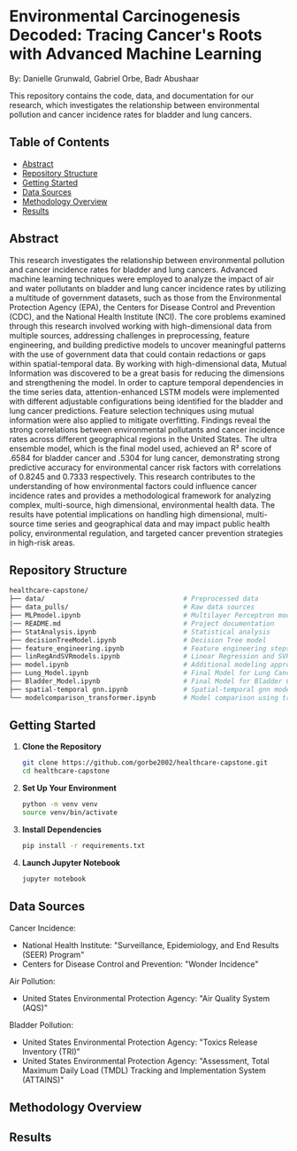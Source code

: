 # Environmental Carcinogenesis Decoded: Tracing Cancer's Roots with Advanced Machine Learning

By: Danielle Grunwald, Gabriel Orbe, Badr Abushaar

This repository contains the code, data, and documentation for our research, which investigates the relationship between environmental pollution and cancer incidence rates for bladder and lung cancers.

## Table of Contents

- [Abstract](#abstract)
- [Repository Structure](#repository-structure)
- [Getting Started](#getting-started)
- [Data Sources](#data-sources)
- [Methodology Overview](#methodology-overview)
- [Results](#results)

## Abstract

This research investigates the relationship between environmental pollution and cancer incidence rates for bladder and lung cancers. Advanced machine learning techniques were employed to analyze the impact of air and water pollutants on bladder and lung cancer incidence rates by utilizing a multitude of government datasets, such as those from the Environmental Protection Agency (EPA), the Centers for Disease Control and Prevention (CDC), and the National Health Institute (NCI). The core problems examined through this research involved working with high-dimensional data from multiple sources, addressing challenges in preprocessing, feature engineering, and building predictive models to uncover meaningful patterns with the use of government data that could contain redactions or gaps within spatial-temporal data. By working with high-dimensional data, Mutual Information was discovered to be a great basis for reducing the dimensions and strengthening the model. In order to capture temporal dependencies in the time series data, attention-enhanced LSTM models were implemented with different adjustable configurations being identified for the bladder and lung cancer predictions. Feature selection techniques using mutual information were also applied to mitigate overfitting. Findings reveal the strong correlations between environmental pollutants and cancer incidence rates across different geographical regions in the United States. The ultra ensemble model, which is the final model used, achieved an R² score of .6584 for bladder cancer and .5304 for lung cancer, demonstrating strong predictive accuracy for environmental cancer risk factors with correlations of 0.8245 and 0.7333 respectively. This research contributes to the understanding of how environmental factors could influence cancer incidence rates and provides a methodological framework for analyzing complex, multi-source, high dimensional, environmental health data. The results have potential implications on handling high dimensional, multi-source time series and geographical data and may impact public health policy, environmental regulation, and targeted cancer prevention strategies in high-risk areas.

## Repository Structure

```bash
healthcare-capstone/
├── data/                                   # Preprocessed data
├── data_pulls/                             # Raw data sources
├── MLPmodel.ipynb                          # Multilayer Perceptron model
|── README.md                               # Project documentation
├── StatAnalysis.ipynb                      # Statistical analysis
├── decisionTreeModel.ipynb                 # Decision Tree model
├── feature_engineering.ipynb               # Feature engineering steps
├── linRegAndSVRmodels.ipynb                # Linear Regression and SVR models
├── model.ipynb                             # Additional modeling approaches
├── Lung_Model.ipynb                        # Final Model for Lung Cancer Prediction
├── Bladder_Model.ipynb                     # Final Model for Bladder Cancer Prediction
├── spatial-temporal gnn.ipynb              # Spatial-temporal gnn model
└── modelcomparison_transformer.ipynb       # Model comparison using transformers


```

## Getting Started

1. **Clone the Repository**

   ```bash
   git clone https://github.com/gorbe2002/healthcare-capstone.git
   cd healthcare-capstone
   ```

2. **Set Up Your Environment**

   ```bash
   python -m venv venv
   source venv/bin/activate
   ```

3. **Install Dependencies**

   ```bash
   pip install -r requirements.txt
   ```

4. **Launch Jupyter Notebook**
   ```bash
   jupyter notebook
   ```

## Data Sources

Cancer Incidence:

- National Health Institute: "Surveillance, Epidemiology, and End Results (SEER) Program"
- Centers for Disease Control and Prevention: "Wonder Incidence"

Air Pollution:

- United States Environmental Protection Agency: "Air Quality System (AQS)"

Bladder Pollution:

- United States Environmental Protection Agency: "Toxics Release Inventory (TRI)"
- United States Environmental Protection Agency: "Assessment, Total Maximum Daily Load (TMDL) Tracking and Implementation System (ATTAINS)"

## Methodology Overview

## Results
